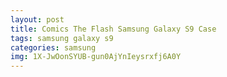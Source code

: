 ```yaml
---
layout: post
title: Comics The Flash Samsung Galaxy S9 Case
tags: samsung galaxy s9
categories: samsung
img: 1X-JwOonSYUB-gun0AjYnIeysrxfj6A0Y
---
```

